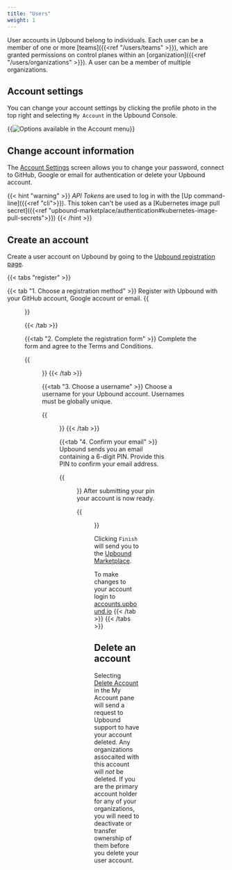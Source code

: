 ```yaml
---
title: "Users"
weight: 1
---
```


User accounts in Upbound belong to individuals. Each user can be a member of one or more [teams]({{<ref "/users/teams" >}}), which are granted permissions on control planes within an [organization]({{<ref "/users/organizations" >}}). A user can be a member of multiple organizations.

## Account settings

You can change your account settings by clicking the profile photo in the top right and selecting `My Account` in the Upbound Console. 

{{<img src="users/images/edit-account.png" alt="Options available in the Account menu" quality="100" >}}

## Change account information

The [Account Settings](https://accounts.upbound.io/settings) screen allows you to change your password, connect to GitHub, Google or email for authentication or delete your Upbound account.

<!-- vale gitlab.Substitutions = NO -->
<!-- allow lowercase kubernetes in the URL -->
{{< hint "warning" >}}
_API Tokens_ are used to log in with the [Up command-line]({{<ref "cli">}}). This token can't be used as a [Kubernetes image pull secret]({{<ref "upbound-marketplace/authentication#kubernetes-image-pull-secrets">}})
{{< /hint >}}
<!-- vale gitlab.Substitutions = YES -->

## Create an account

Create a user account on Upbound by going to the [Upbound registration page](http://accounts.upbound.io/register).

{{< tabs "register" >}}

{{< tab "1. Choose a registration method" >}}
Register with Upbound with your GitHub account, Google account or email.
{{<figure src="/users/images/register/signup.png" alt="Choose to sign up with GitHub, Google or Email" height="500px" >}}

{{< /tab >}}

{{<tab "2. Complete the registration form" >}}
Complete the form and agree to the Terms and Conditions.

{{<figure src="/users/images/register/completed_form.png" alt="Upbound account creation registration form" height="500px" >}}
{{< /tab >}}

{{<tab "3. Choose a username" >}}
Choose a username for your Upbound account. Usernames must be globally unique.

{{<figure src="/users/images/register/choose_username.png" alt="Upbound create a username form" height="500px" >}}
{{< /tab >}}

{{<tab "4. Confirm your email" >}}
Upbound sends you an email containing a 6-digit PIN. Provide this PIN to confirm your email address.

{{<figure src="/users/images/register/confirm_pin.png" alt="Example form to insert email confirmation PIN" height="500px" >}}
After submitting your pin your account is now ready. 

{{<figure src="/users/images/register/account_ready.png" alt="A screen showing that an Upbound account has been created" height="500px" >}}

Clicking `Finish` will send you to the [Upbound Marketplace](http://marketplace.upbound.io). 

To make changes to your account login to [accounts.upbound.io](https://accounts.upbound.io)
{{< /tab >}}
{{< /tabs >}}

## Delete an account

Selecting [Delete Account](https://accounts.upbound.io/settings/delete) in the My Account pane will send a request to Upbound support to have your account deleted. Any organizations assocaited with this account will _not_ be deleted. If you are the primary account holder for any of your organizations, you will need to deactivate or transfer ownership of them before you delete your user account.